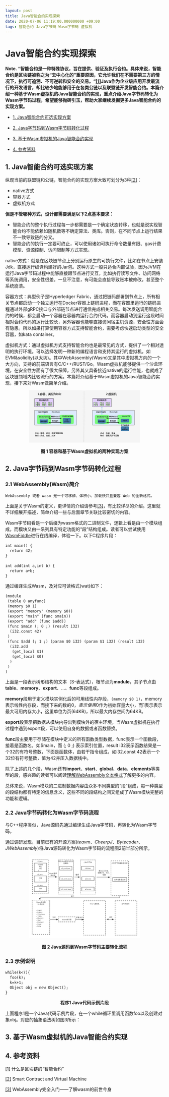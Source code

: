 ```yaml
---
layout: post
title: Java智能合约实现探索
date: 2020-07-06 11:19:00.000000000 +09:00
tags: 智能合约 Java字节码 Wasm字节码 虚拟机
---
```



# Java智能合约实现探索

**Note. “智能合约是一种特殊协议，旨在提供、验证及执行合约。具体来说，智能合约是区块链被称之为“去中心化的”重要原因，它允许我们在不需要第三方的情况下，执行可追溯、不可逆转和安全的交易。“[[1]](http://www.woshipm.com/blockchain/1442574.html)Java作为企业级应用开发最流行的开发语言，却比较少地能够用于在各类公链以及联盟链开发智能合约。本篇介绍一种基于Wasm虚拟机的Java智能合约的实现，重点介绍Java字节码转化为Wasm字节码过程，希望能够抛砖引玉，帮助大家继续发掘更多Java智能合约的实现方案。**

- [1. Java智能合约可选实现方案](https://github.com/berryjam/berryjam.github.io/blob/master/_posts/2020-06-20-Java%E6%99%BA%E8%83%BD%E5%90%88%E7%BA%A6%E5%AE%9E%E7%8E%B0%E6%8E%A2%E7%B4%A2.md#1-java%E6%99%BA%E8%83%BD%E5%90%88%E7%BA%A6%E5%8F%AF%E9%80%89%E5%AE%9E%E7%8E%B0%E6%96%B9%E6%A1%88)

- [2. Java字节码到Wasm字节码转化过程](https://github.com/berryjam/berryjam.github.io/blob/master/_posts/2020-06-20-Java%E6%99%BA%E8%83%BD%E5%90%88%E7%BA%A6%E5%AE%9E%E7%8E%B0%E6%8E%A2%E7%B4%A2.md#2-java%E5%AD%97%E8%8A%82%E7%A0%81%E5%88%B0wasm%E5%AD%97%E8%8A%82%E7%A0%81%E8%BD%AC%E5%8C%96%E8%BF%87%E7%A8%8B)

- [3. 基于Wasm虚拟机的Java智能合约实现](https://github.com/berryjam/berryjam.github.io/blob/master/_posts/2020-06-20-Java%E6%99%BA%E8%83%BD%E5%90%88%E7%BA%A6%E5%AE%9E%E7%8E%B0%E6%8E%A2%E7%B4%A2.md#3-%E5%9F%BA%E4%BA%8Ewasm%E8%99%9A%E6%8B%9F%E6%9C%BA%E7%9A%84java%E6%99%BA%E8%83%BD%E5%90%88%E7%BA%A6%E5%AE%9E%E7%8E%B0)

- [4. 参考资料](https://github.com/berryjam/berryjam.github.io/blob/master/_posts/2020-06-20-Java%E6%99%BA%E8%83%BD%E5%90%88%E7%BA%A6%E5%AE%9E%E7%8E%B0%E6%8E%A2%E7%B4%A2.md#4-%E5%8F%82%E8%80%83%E8%B5%84%E6%96%99)


## 1. Java智能合约可选实现方案

纵观当前的联盟链和公链，智能合约的实现方案大致可划分为3种[[2]](https://medium.com/@hashgard/smart-contract-and-virtual-machine-2406edfd3dbe#:~:text=The%20most%20common%20way%20to,machine%20in%20traditional%20IT%20technology.)：
- native方式
- 容器方式
- 虚拟机方式

**但是不管哪种方式，设计都需要满足以下2点基本要求：**
- 智能合约的整个执行过程每一步都需要是一个确定状态转移，也就是说实现智能合约不能依赖如随机数等不确定算法、类库。否则，在不同节点上运行结果不一致导致链的分叉。
- 智能合约的执行一定要可终止，可以使用诸如可执行命令数量有限、gas计费模型、资源控制、访问限制等方式实现。

native方式：就是在区块链节点上分别运行原生的可执行文件，比如在节点上安装Jdk，直接运行编译构建好的Jar包。这种方式一般只适合内部试验，因为JVM在运行Java字节码过程中能够直接跟节点进行交互，比如执行读写文件、访问网络等系统调用，安全性很差。一旦不注意，有可能会直接导致账本被修改，甚至整个系统崩溃。

容器方式：典型例子是Hyperledger Fabric，通过把链码部署到节点上，所有相关节点都启动一个独立运行在Docker容器上链码进程，而在容器里运行的链码进程通过外部gRPC接口与外部链节点进行通信完成相关交易。每次发送调用智能合约的时候，都会启动一个容器在容器内运行合约代码。而容器启动到运行这段时间相对合约代码的运行比较长，另外容器也能够直接访问宿主机资源，安全性方面会有隐患。所以如果打算使用容器方式支持智能合约，需要考虑快速启动类型的安全容器，如kata container。

虚拟机方式：通过虚拟机方式支持智能合约也是最常见的方式，提供了一个相对透明的执行环境。可以选择发明一种新的编程语言和支持其运行的虚拟机，如EVM&solidity(以太坊)。其中WebAssembly(Wasm)又是其中虚拟机方向的一个大方向，支持的前端语言有C/C++/RUST/Go。Wasm虚拟机能够提供一个沙盒环境，在安全性方面有了很大保障，另外其又具备接近native的运行性能，也就成了区块链领域内比较流行的方案。本篇将介绍基于Wasm虚拟机的Java智能合约实现，接下来对Wasm做简单介绍。

<div align="center">
<img src="https://github.com/berryjam/berryjam.github.io/blob/master/image/2020-07-06/%E6%99%BA%E8%83%BD%E5%90%88%E7%BA%A6%E5%8F%AF%E9%80%89%E6%96%B9%E6%A1%88.png?raw=true" height="70%" width="70%">	
</div>

<p align="center">
  <b>图 1 容器和基于Wasm虚拟机的两种实现方案</b><br>
</p>


## 2. Java字节码到Wasm字节码转化过程

### 2.1 WebAssembly(Wasm)简介

```
WebAssembly 或者 wasm 是一个可移植、体积小、加载快并且兼容 Web 的全新格式。
```

上面是关于Wasm的定义，更详情的介绍请参考[[3]](https://juejin.im/post/5be293daf265da616c65157e)，有比较详尽的介绍。这里就不详细展开描述，简单介绍一些与后面章节关联比较密切的内容。

Wasm字节码看是一个后缀为wasm格式的二进制文件，逻辑上看是由一个模块组成，而模块又由一系列具有特定功能的“段”结构组成。读者可以尝试使用[WasmFiddle](https://wasdk.github.io/WasmFiddle/)进行在线编译，体验一下。以下C程序片段：

```
int main() { 
  return 42;
}

int add(int a,int b) {
  return a+b;
}
```

通过编译生成Wasm，及对应可读格式(wat)如下：

```
(module
 (table 0 anyfunc)
 (memory $0 1)
 (export "memory" (memory $0))
 (export "main" (func $main))
 (export "add" (func $add))
 (func $main (; 0 ;) (result i32)
  (i32.const 42)
 )
 (func $add (; 1 ;) (param $0 i32) (param $1 i32) (result i32)
  (i32.add
   (get_local $1)
   (get_local $0)
  )
 )
)
```
上面是一段表示树形结构的文本（S-表达式），根节点为**module**，其子节点由**table**、**memory**、**export**、...、**func**等段组成。

**memory**段用于定义模块实例化后的可用线性内存段，```(memory $0 1)```，memory表示线性内存段，而接下来的数的$0，表示使用$0作为初始容量大小，而1表示表示最大可用内存大小，这里单位为页(64KB)，所以最大内存空间为64KB。

**export**段表示把数据从模块内导出到模块外的宿主环境，当Wasm虚拟机在执行过程中遇到export段，可以使用自身的数据或者函数替换。

**func**段主要用于存储在模块中定义的所有函数类型数据，func表示一个函数段，接着是函数名，如$main，而 (; 0 ;) 表示索引位置，result i32表示函数结果是一个32的有符号整数，下面是函数体，由若干指令组成，如i32.const 42表示一个32位有符号整数，值为42并压入数据栈中。

除了上述的几个段，Wasm还有**import**、**start**、**global**、**data**、**elements**等类型的段，感兴趣的读者可以阅读[理解WebAssembly文本格式](https://developer.mozilla.org/zh-CN/docs/WebAssembly/Understanding_the_text_format)了解更多的内容。

总体来说，Wasm模块的二进制数据内容由众多不同类型的“段”组成，每一种类型的段结构都有特定的信息含义，这些不同的段结构之间又组成了Wasm模块完整的功能和逻辑。

### 2.2 Java字节码转化为Wasm字节码流程

与C++程序类似，Java源码先通过编译生成Java字节码，再转化为Wasm字节码。

通过调研发现，目前已有的开源方案(*teavm*、*CheerpJ*、*Bytecoder*、*JWebAssembly*)将Java源码转化为Wasm字节码的流程图2前半部分所示。

<div align="center">
<img src="https://github.com/berryjam/berryjam.github.io/blob/master/image/2020-07-06/java_bytecode_to_wasm_bytecode.png?raw=true" height="70%" width="70%">	
</div>

<p align="center">
  <b>图 2 Java源码到Wasm字节码主要转化流程</b><br>
</p>


### 2.3 示例说明

```
while(k<7){
  foo(k);
  k=k+1;
  Object obj = new Object();
}
```

<div align="center">
  <b>程序1 Java代码示例片段</b><br>
</div>


上面程序1是一个Java代码示例片段，在一个while循环里调用函数foo以及创建对象obj。对应的抽象语法树如图3所示：





## 3. 基于Wasm虚拟机的Java智能合约实现



## 4. 参考资料

[[1]](http://www.woshipm.com/blockchain/1442574.html) 什么是区块链的“智能合约”

[[2]](https://medium.com/@hashgard/smart-contract-and-virtual-machine-2406edfd3dbe#:~:text=The%20most%20common%20way%20to,machine%20in%20traditional%20IT%20technology.) Smart Contract and Virtual Machine

[[3]](https://juejin.im/post/5be293daf265da616c65157e) WebAssembly完全入门——了解wasm的前世今身
